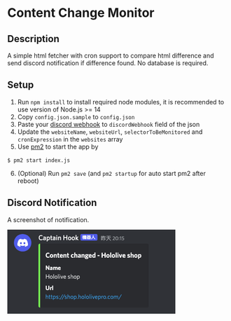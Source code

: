 # Content Change Monitor
## Description
A simple html fetcher with cron support to compare html difference and send discord notification if difference found. No database is required.

## Setup
1. Run `npm install` to install required node modules, it is recommended to use version of Node.js >= 14
2. Copy `config.json.sample` to `config.json`
3. Paste your [discord webhook](https://support.discord.com/hc/en-us/articles/228383668-Intro-to-Webhooks) to `discordWebhook` field of the json
4. Update the `websiteName`, `websiteUrl`, `selectorToBeMonitored` and `cronExpression` in the `websites` array
5. Use [pm2](https://www.npmjs.com/package/pm2) to start the app by
```
$ pm2 start index.js
```
6. (Optional) Run `pm2 save` (and `pm2 startup` for auto start pm2 after reboot)

## Discord Notification
A screenshot of notification.

![Hololive Shop Notification](./assets/holoshop_notification.png)